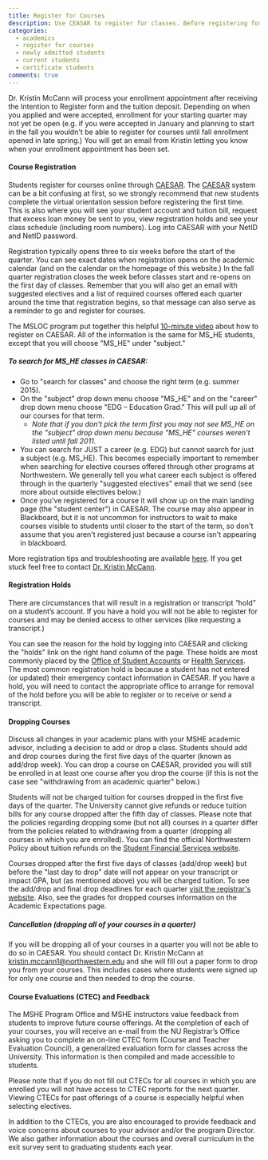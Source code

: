 ```yaml
---
title: Register for Courses
description: Use CEASAR to register for classes. Before registering for courses for the first time there are a few things to be aware of. In order to register for courses, the MSHE program must give you an 'enrollment appointment.'
categories: 
  - academics
  - register for courses
  - newly admitted students
  - current students
  - certificate students
comments: true
---
```

Dr. Kristin McCann will process your enrollment appointment after receiving the Intention to Register form and the tuition deposit. Depending on when you applied and were accepted, enrollment for your starting quarter may not yet be open (e.g. if you were accepted in January and planning to start in the fall you wouldn't be able to register for courses until fall enrollment opened in late spring.) You will get an email from Kristin letting you know when your enrollment appointment has been set.

#### Course Registration

Students register for courses online through [CAESAR](http://www.northwestern.edu/caesar/). The [CAESAR](http://www.northwestern.edu/caesar/) system can be a bit confusing at first, so we strongly recommend that new students complete the virtual orientation session before registering the first time. This is also where you will see your student account and tuition bill, request that excess loan money be sent to you, view registration holds and see your class schedule (including room numbers). Log into CAESAR with your NetID and NetID password.

Registration typically opens three to six weeks before the start of the quarter. You can see exact dates when registration opens on the academic calendar (and on the calendar on the homepage of this website.) In the fall quarter registration closes the week before classes start and re-opens on the first day of classes. Remember that you will also get an email with suggested electives and a list of required courses offered each quarter around the time that registration begins, so that message can also serve as a reminder to go and register for courses.

The MSLOC program put together this helpful [10-minute video](https://nwuniversity.adobeconnect.com/_a799312996/p3fe6xki0yd/?launcher=false&fcsContent=true&pbMode=normal) about how to register on CAESAR. All of the information is the same for MS_HE students, except that you will choose "MS_HE" under "subject."

##### To search for MS_HE classes in CAESAR:

*   Go to "search for classes" and choose the right term (e.g. summer 2015).
*   On the "subject" drop down menu choose "MS_HE" and on the "career" drop down menu choose "EDG – Education Grad." This will pull up all of our courses for that term.
    *   _Note that if you don't pick the term first you may not see MS_HE on the "subject" drop down menu because "MS_HE" courses weren't listed until fall 2011\._
*   You can search for JUST a career (e.g. EDG) but cannot search for just a subject (e.g. MS_HE). This becomes especially important to remember when searching for elective courses offered through other programs at Northwestern. We generally tell you what career each subject is offered through in the quarterly "suggested electives" email that we send (see more about outside electives below.)
*   Once you've registered for a course it will show up on the main landing page (the "student center") in CAESAR. The course may also appear in Blackboard, but it is not uncommon for instructors to wait to make courses visible to students until closer to the start of the term, so don't assume that you aren't registered just because a course isn't appearing in blackboard.

More registration tips and troubleshooting are available [here](http://www.registrar.northwestern.edu/registration/CAESAR_help.html). If you get stuck feel free to contact [Dr. Kristin McCann](mailto:kristin.mccann1@northwestern.edu).

#### Registration Holds

There are circumstances that will result in a registration or transcript “hold” on a student’s account. If you have a hold you will not be able to register for courses and may be denied access to other services (like requesting a transcript.)

You can see the reason for the hold by logging into CAESAR and clicking the "holds" link on the right hand column of the page. These holds are most commonly placed by the [Office of Student Accounts](http://www.northwestern.edu/sfs/payments/index.html) or [Health Services](http://www.nuhs.northwestern.edu/evanston/Default.aspx). The most common registration hold is because a student has not entered (or updated) their emergency contact information in CAESAR. If you have a hold, you will need to contact the appropriate office to arrange for removal of the hold before you will be able to register or to receive or send a transcript.

#### Dropping Courses

Discuss all changes in your academic plans with your MSHE academic advisor, including a decision to add or drop a class. Students should add and drop courses during the first five days of the quarter (known as add/drop week). You can drop a course on CAESAR, provided you will still be enrolled in at least one course after you drop the course (if this is not the case see "withdrawing from an academic quarter" below.)

Students will not be charged tuition for courses dropped in the first five days of the quarter. The University cannot give refunds or reduce tuition bills for any course dropped after the fifth day of classes. Please note that the policies regarding dropping some (but not all) courses in a quarter differ from the policies related to withdrawing from a quarter (dropping all courses in which you are enrolled). You can find the official Northwestern Policy about tuition refunds on the [Student Financial Services website](http://www.northwestern.edu/sfs/tuition/registration_refunds.html#Refunds2).

Courses dropped after the first five days of classes (add/drop week) but before the "last day to drop" date will not appear on your transcript or impact GPA, but (as mentioned above) you will be charged tuition. To see the add/drop and final drop deadlines for each quarter [visit the registrar's website](http://www.registrar.northwestern.edu/registration/index.html). Also, see the grades for dropped courses information on the Academic Expectations page.

##### Cancellation (dropping all of your courses in a quarter)

If you will be dropping all of your courses in a quarter you will not be able to do so in CAESAR. You should contact Dr. Kristin McCann at [kristin.mccann1@northwestern.edu](mailto:kristin.mccann1@northwestern.edu) and she will fill out a paper form to drop you from your courses. This includes cases where students were signed up for only one course and then needed to drop the course.

#### Course Evaluations (CTEC) and Feedback

The MSHE Program Office and MSHE instructors value feedback from students to improve future course offerings. At the completion of each of your courses, you will receive an e-mail from the NU Registrar’s Office asking you to complete an on-line CTEC form (Course and Teacher Evaluation Council), a generalized evaluation form for classes across the University. This information is then compiled and made accessible to students.

Please note that if you do not fill out CTECs for all courses in which you are enrolled you will not have access to CTEC reports for the next quarter. Viewing CTECs for past offerings of a course is especially helpful when selecting electives.

In addition to the CTECs, you are also encouraged to provide feedback and voice concerns about courses to your advisor and/or the program Director. We also gather information about the courses and overall curriculum in the exit survey sent to graduating students each year.